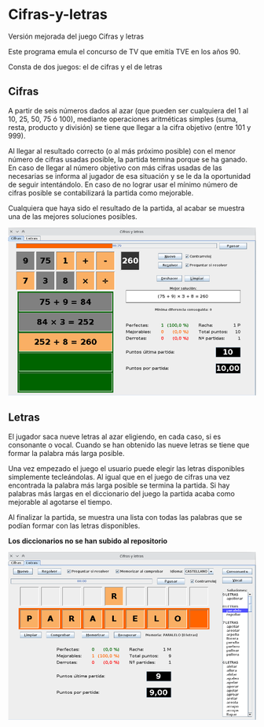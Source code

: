 # Cifras-y-letras
Versión mejorada del juego Cifras y letras

Este programa emula el concurso de TV que emitía TVE en los años 90.

Consta de dos juegos: el de cifras y el de letras

## Cifras

A partir de seis números dados al azar (que pueden ser cualquiera del 1 al 10, 25, 50, 75 ó 100), mediante operaciones aritméticas simples (suma, resta, producto y división) se tiene que llegar a la cifra objetivo (entre 101 y 999).

Al llegar al resultado correcto (o al más próximo posible) con el menor número de cifras usadas posible, la partida termina porque se ha ganado. En caso de llegar al número objetivo con más cifras usadas de las necesarias se informa al jugador de esa situación y se le da la oportunidad de seguir intentándolo. En caso de no lograr usar el mínimo número de cifras posible se contabilizará la partida como mejorable.

Cualquiera que haya sido el resultado de la partida, al acabar se muestra una de las mejores soluciones posibles.

![Ventana del juego de cifras](Cifras.png)

## Letras

El jugador saca nueve letras al azar eligiendo, en cada caso, si es consonante o vocal. Cuando se han obtenido las nueve letras se tiene que formar la palabra más larga posible.

Una vez empezado el juego el usuario puede elegir las letras disponibles simplemente tecleándolas. Al igual que en el juego de cifras una vez encontrada la palabra más larga posible se termina la partida. Si hay palabras más largas en el diccionario del juego la partida acaba como mejorable al agotarse el tiempo.

Al finalizar la partida, se muestra una lista con todas las palabras que se podían formar con las letras disponibles.

**Los diccionarios no se han subido al repositorio**

![Ventana del juego de letras](Letras.png)
